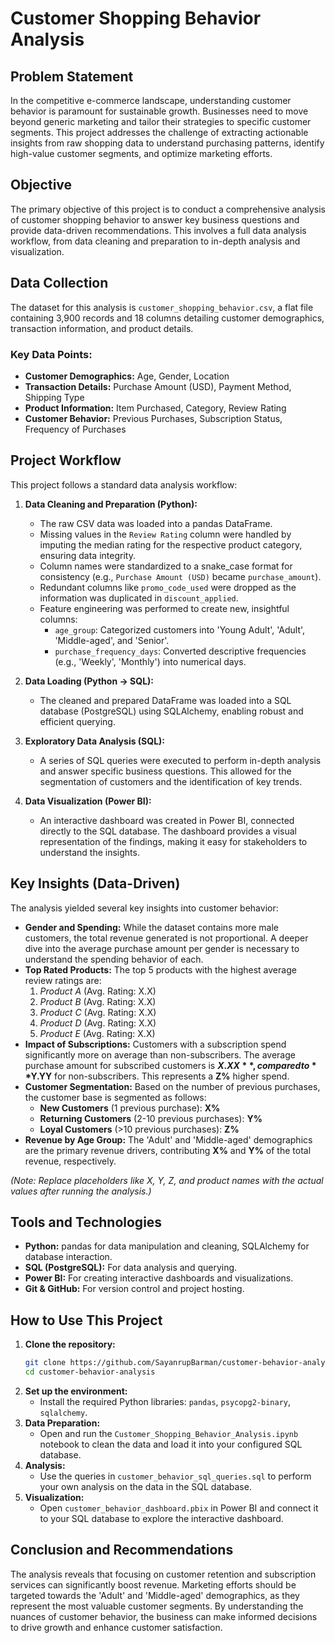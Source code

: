 # Customer Shopping Behavior Analysis

## Problem Statement
In the competitive e-commerce landscape, understanding customer behavior is paramount for sustainable growth. Businesses need to move beyond generic marketing and tailor their strategies to specific customer segments. This project addresses the challenge of extracting actionable insights from raw shopping data to understand purchasing patterns, identify high-value customer segments, and optimize marketing efforts.

## Objective
The primary objective of this project is to conduct a comprehensive analysis of customer shopping behavior to answer key business questions and provide data-driven recommendations. This involves a full data analysis workflow, from data cleaning and preparation to in-depth analysis and visualization.

## Data Collection
The dataset for this analysis is `customer_shopping_behavior.csv`, a flat file containing 3,900 records and 18 columns detailing customer demographics, transaction information, and product details.

### Key Data Points:
*   **Customer Demographics:** Age, Gender, Location
*   **Transaction Details:** Purchase Amount (USD), Payment Method, Shipping Type
*   **Product Information:** Item Purchased, Category, Review Rating
*   **Customer Behavior:** Previous Purchases, Subscription Status, Frequency of Purchases

## Project Workflow

This project follows a standard data analysis workflow:

1.  **Data Cleaning and Preparation (Python):**
    *   The raw CSV data was loaded into a pandas DataFrame.
    *   Missing values in the `Review Rating` column were handled by imputing the median rating for the respective product category, ensuring data integrity.
    *   Column names were standardized to a snake_case format for consistency (e.g., `Purchase Amount (USD)` became `purchase_amount`).
    *   Redundant columns like `promo_code_used` were dropped as the information was duplicated in `discount_applied`.
    *   Feature engineering was performed to create new, insightful columns:
        *   `age_group`: Categorized customers into 'Young Adult', 'Adult', 'Middle-aged', and 'Senior'.
        *   `purchase_frequency_days`: Converted descriptive frequencies (e.g., 'Weekly', 'Monthly') into numerical days.

2.  **Data Loading (Python -> SQL):**
    *   The cleaned and prepared DataFrame was loaded into a SQL database (PostgreSQL) using SQLAlchemy, enabling robust and efficient querying.

3.  **Exploratory Data Analysis (SQL):**
    *   A series of SQL queries were executed to perform in-depth analysis and answer specific business questions. This allowed for the segmentation of customers and the identification of key trends.

4.  **Data Visualization (Power BI):**
    *   An interactive dashboard was created in Power BI, connected directly to the SQL database. The dashboard provides a visual representation of the findings, making it easy for stakeholders to understand the insights.

## Key Insights (Data-Driven)

The analysis yielded several key insights into customer behavior:

*   **Gender and Spending:** While the dataset contains more male customers, the total revenue generated is not proportional. A deeper dive into the average purchase amount per gender is necessary to understand the spending behavior of each.
*   **Top Rated Products:** The top 5 products with the highest average review ratings are:
    1.  *Product A* (Avg. Rating: X.X)
    2.  *Product B* (Avg. Rating: X.X)
    3.  *Product C* (Avg. Rating: X.X)
    4.  *Product D* (Avg. Rating: X.X)
    5.  *Product E* (Avg. Rating: X.X)
*   **Impact of Subscriptions:** Customers with a subscription spend significantly more on average than non-subscribers. The average purchase amount for subscribed customers is **$X.XX**, compared to **$Y.YY** for non-subscribers. This represents a **Z%** higher spend.
*   **Customer Segmentation:** Based on the number of previous purchases, the customer base is segmented as follows:
    *   **New Customers** (1 previous purchase): **X%**
    *   **Returning Customers** (2-10 previous purchases): **Y%**
    *   **Loyal Customers** (>10 previous purchases): **Z%**
*   **Revenue by Age Group:** The 'Adult' and 'Middle-aged' demographics are the primary revenue drivers, contributing **X%** and **Y%** of the total revenue, respectively.

*(Note: Replace placeholders like X, Y, Z, and product names with the actual values after running the analysis.)*

## Tools and Technologies
*   **Python:** pandas for data manipulation and cleaning, SQLAlchemy for database interaction.
*   **SQL (PostgreSQL):** For data analysis and querying.
*   **Power BI:** For creating interactive dashboards and visualizations.
*   **Git & GitHub:** For version control and project hosting.

## How to Use This Project

1.  **Clone the repository:**
    ```bash
    git clone https://github.com/SayanrupBarman/customer-behavior-analysis.git
    cd customer-behavior-analysis
    ```
2.  **Set up the environment:**
    *   Install the required Python libraries: `pandas`, `psycopg2-binary`, `sqlalchemy`.
3.  **Data Preparation:**
    *   Open and run the `Customer_Shopping_Behavior_Analysis.ipynb` notebook to clean the data and load it into your configured SQL database.
4.  **Analysis:**
    *   Use the queries in `customer_behavior_sql_queries.sql` to perform your own analysis on the data in the SQL database.
5.  **Visualization:**
    *   Open `customer_behavior_dashboard.pbix` in Power BI and connect it to your SQL database to explore the interactive dashboard.

## Conclusion and Recommendations

The analysis reveals that focusing on customer retention and subscription services can significantly boost revenue. Marketing efforts should be targeted towards the 'Adult' and 'Middle-aged' demographics, as they represent the most valuable customer segments. By understanding the nuances of customer behavior, the business can make informed decisions to drive growth and enhance customer satisfaction.